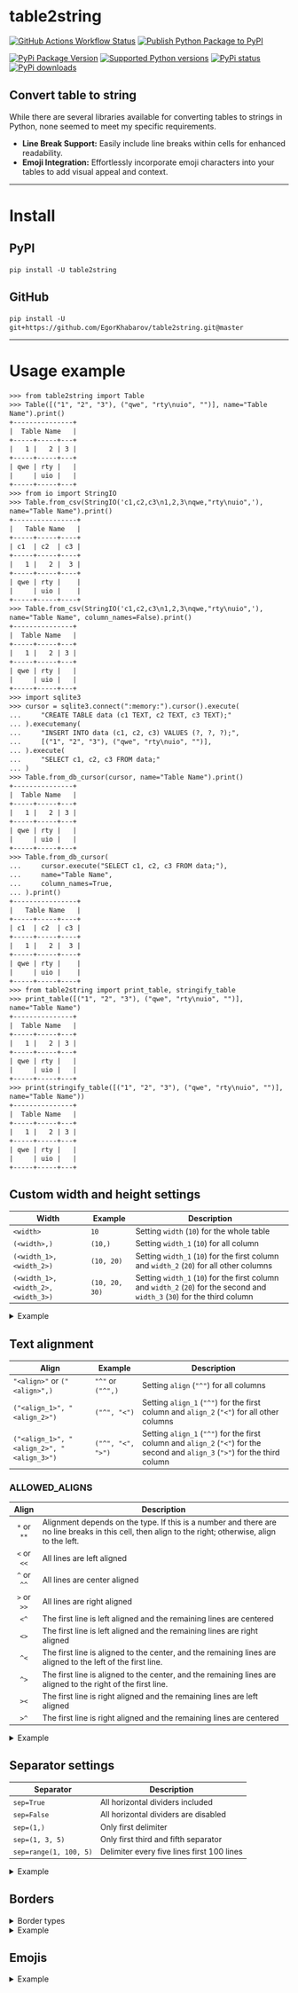 # table2string

[![GitHub Actions Workflow Status](https://img.shields.io/github/actions/workflow/status/EgorKhabarov/table2string/tests.yml?style=flat&logo=GitHub&label=Tests)](https://github.com/EgorKhabarov/table2string/actions/workflows/tests.yml)
[![Publish Python Package to PyPI](https://img.shields.io/github/actions/workflow/status/EgorKhabarov/table2string/publish.yml?style=flat&logo=GitHub&label=Publish%20to%20PyPI)](https://github.com/EgorKhabarov/table2string/actions/workflows/publish.yml)

[![PyPi Package Version](https://img.shields.io/pypi/v/table2string.svg?style=flat&logo=pypi)](https://pypi.python.org/pypi/table2string)
[![Supported Python versions](https://img.shields.io/pypi/pyversions/table2string.svg?style=flat&logo=pypi)](https://pypi.python.org/pypi/table2string)
[![PyPi status](https://img.shields.io/pypi/status/table2string.svg?style=flat&logo=pypi)](https://pypi.python.org/pypi/table2string)
[![PyPi downloads](https://img.shields.io/pypi/dm/table2string.svg?style=flat&logo=pypi)](https://pypi.org/project/table2string/)

## Convert table to string

While there are several libraries available for converting tables to strings in Python, none seemed to meet my specific requirements. 

- **Line Break Support:** Easily include line breaks within cells for enhanced readability.
- **Emoji Integration:** Effortlessly incorporate emoji characters into your tables to add visual appeal and context.

---

# Install

## PyPI

```shell
pip install -U table2string
```

## GitHub

```shell
pip install -U git+https://github.com/EgorKhabarov/table2string.git@master
```

---

# Usage example

```pycon
>>> from table2string import Table
>>> Table([("1", "2", "3"), ("qwe", "rty\nuio", "")], name="Table Name").print()
+---------------+
|  Table Name   |
+-----+-----+---+
|   1 |   2 | 3 |
+-----+-----+---+
| qwe | rty |   |
|     | uio |   |
+-----+-----+---+
>>> from io import StringIO
>>> Table.from_csv(StringIO('c1,c2,c3\n1,2,3\nqwe,"rty\nuio",'), name="Table Name").print()
+----------------+
|   Table Name   |
+-----+-----+----+
| c1  | c2  | c3 |
+-----+-----+----+
|   1 |   2 |  3 |
+-----+-----+----+
| qwe | rty |    |
|     | uio |    |
+-----+-----+----+
>>> Table.from_csv(StringIO('c1,c2,c3\n1,2,3\nqwe,"rty\nuio",'), name="Table Name", column_names=False).print()
+---------------+
|  Table Name   |
+-----+-----+---+
|   1 |   2 | 3 |
+-----+-----+---+
| qwe | rty |   |
|     | uio |   |
+-----+-----+---+
>>> import sqlite3
>>> cursor = sqlite3.connect(":memory:").cursor().execute(
...     "CREATE TABLE data (c1 TEXT, c2 TEXT, c3 TEXT);"
... ).executemany(
...     "INSERT INTO data (c1, c2, c3) VALUES (?, ?, ?);",
...     [("1", "2", "3"), ("qwe", "rty\nuio", "")],
... ).execute(
...     "SELECT c1, c2, c3 FROM data;"
... )
>>> Table.from_db_cursor(cursor, name="Table Name").print()
+---------------+
|  Table Name   |
+-----+-----+---+
|   1 |   2 | 3 |
+-----+-----+---+
| qwe | rty |   |
|     | uio |   |
+-----+-----+---+
>>> Table.from_db_cursor(
...     cursor.execute("SELECT c1, c2, c3 FROM data;"),
...     name="Table Name",
...     column_names=True,
... ).print()
+----------------+
|   Table Name   |
+-----+-----+----+
| c1  | c2  | c3 |
+-----+-----+----+
|   1 |   2 |  3 |
+-----+-----+----+
| qwe | rty |    |
|     | uio |    |
+-----+-----+----+
>>> from table2string import print_table, stringify_table
>>> print_table([("1", "2", "3"), ("qwe", "rty\nuio", "")], name="Table Name")
+---------------+
|  Table Name   |
+-----+-----+---+
|   1 |   2 | 3 |
+-----+-----+---+
| qwe | rty |   |
|     | uio |   |
+-----+-----+---+
>>> print(stringify_table([("1", "2", "3"), ("qwe", "rty\nuio", "")], name="Table Name"))
+---------------+
|  Table Name   |
+-----+-----+---+
|   1 |   2 | 3 |
+-----+-----+---+
| qwe | rty |   |
|     | uio |   |
+-----+-----+---+

```

## Custom width and height settings

| Width                               | Example        | Description                                                                                                                 |
|-------------------------------------|----------------|-----------------------------------------------------------------------------------------------------------------------------|
| `<width>`                           | `10`           | Setting `width` (`10`) for the whole table                                                                                  |
| `(<width>,)`                        | `(10,)`        | Setting `width_1` (`10`) for all column                                                                                     |
| `(<width_1>, <width_2>)`            | `(10, 20)`     | Setting `width_1` (`10`) for the first column and `width_2` (`20`) for all other columns                                    |
| `(<width_1>, <width_2>, <width_3>)` | `(10, 20, 30)` | Setting `width_1` (`10`) for the first column and `width_2` (`20`) for the second and `width_3` (`30`) for the third column |

<details>
<summary>Example</summary>

```pycon
>>> # Width of the entire table with borders
>>> print_table([(1,), (2.345,), ("example",)], max_width=10)
+--------+
|      1 |
+--------+
|  2.345 |
+--------+
| exampl↩|
| e      |
+--------+
>>> # Width of each column individually
>>> print_table([(1,), (2.345,), ("example",)], max_width=(10,))
+------------+
|          1 |
+------------+
|      2.345 |
+------------+
| example    |
+------------+
>>> print_table([("123456\n\n789000", "example")], max_width=(3, 4), max_height=4)
+-----+------+
| 123↩| exam↩|
| 456 | ple  |
|     |      |
| 789…|      |
+-----+------+
>>> print_table([("123456789",)], max_width=(1,), max_height=1)
+---+
| 1…|
+---+
>>> print_table(
...     table=[("123\n456\n789",)],
...     max_width=(3,),
...     max_height=4,
...     maximize_height=True,
... )
+-----+
| 123 |
| 456 |
| 789 |
|     |
+-----+
>>> print_table(
...     table=[("123456789",)],
...     max_width=(3,),
...     max_height=4,
...     maximize_height=True,
... )
+-----+
| 123↩|
| 456↩|
| 789 |
|     |
+-----+

```
</details>

## Text alignment

| Align                                     | Example           | Description                                                                                                                    |
|-------------------------------------------|-------------------|--------------------------------------------------------------------------------------------------------------------------------|
| `"<align>"` or `("<align>",)`             | `"^"` or `("^",)` | Setting `align` (`"^"`) for all columns                                                                                        |
| `("<align_1>", "<align_2>")`              | `("^", "<")`      | Setting `align_1` (`"^"`) for the first column and `align_2` (`"<"`) for all other columns                                     |
| `("<align_1>", "<align_2>", "<align_3>")` | `("^", "<", ">")` | Setting `align_1` (`"^"`) for the first column and `align_2` (`"<"`) for the second and `align_3` (`">"`) for the third column |

### ALLOWED_ALIGNS

|    Align    | Description                                                                                                                                          |
|:-----------:|------------------------------------------------------------------------------------------------------------------------------------------------------|
| `*` or `**` | Alignment depends on the type. If this is a number and there are no line breaks in this cell, then align to the right; otherwise, align to the left. |
| `<` or `<<` | All lines are left aligned                                                                                                                           |
| `^` or `^^` | All lines are center aligned                                                                                                                         |
| `>` or `>>` | All lines are right aligned                                                                                                                          |
|    `<^`     | The first line is left aligned and the remaining lines are centered                                                                                  |
|    `<>`     | The first line is left aligned and the remaining lines are right aligned                                                                             |
|    `^<`     | The first line is aligned to the center, and the remaining lines are aligned to the left of the first line.                                          |
|    `^>`     | The first line is aligned to the center, and the remaining lines are aligned to the right of the first line.                                         |
|    `><`     | The first line is right aligned and the remaining lines are left aligned                                                                             |
|    `>^`     | The first line is right aligned and the remaining lines are centered                                                                                 |

<details>
<summary>Example</summary>

```pycon
>>> kwargs_1 = {
...     "table": [("1", "123456789\nqwerty\nasdfghjklzxcvb")],
...     "name": "Table Name\nName\nNaaaaame",
...     "column_names": ("1", "col 2\nc2"),
...     "max_width": (5, 15),
... }
>>> print_table(**kwargs_1)
+-------------------------+
|       Table Name        |
|          Name           |
|        Naaaaame         |
+-------+-----------------+
|   1   |      col 2      |
|       |       c2        |
+-------+-----------------+
|     1 | 123456789       |
|       | qwerty          |
|       | asdfghjklzxcvb  |
+-------+-----------------+
>>> print_table(**kwargs_1, align="*", name_align="*", column_names_align="*")  # align="**", name_align="**", column_names_align="**"
+-------------------------+
| Table Name              |
| Name                    |
| Naaaaame                |
+-------+-----------------+
|     1 | col 2           |
|       | c2              |
+-------+-----------------+
|     1 | 123456789       |
|       | qwerty          |
|       | asdfghjklzxcvb  |
+-------+-----------------+
>>> print_table(**kwargs_1, align="<", name_align="<", column_names_align="<")  # align="<<", name_align="<<", column_names_align="<<"
+-------------------------+
| Table Name              |
| Name                    |
| Naaaaame                |
+-------+-----------------+
| 1     | col 2           |
|       | c2              |
+-------+-----------------+
| 1     | 123456789       |
|       | qwerty          |
|       | asdfghjklzxcvb  |
+-------+-----------------+
>>> print_table(**kwargs_1, align=">", name_align=">", column_names_align=">")  # align=">>", name_align=">>", column_names_align=">>"
+-------------------------+
|              Table Name |
|                    Name |
|                Naaaaame |
+-------+-----------------+
|     1 |           col 2 |
|       |              c2 |
+-------+-----------------+
|     1 |       123456789 |
|       |          qwerty |
|       |  asdfghjklzxcvb |
+-------+-----------------+
>>> print_table(**kwargs_1, align="^", name_align="^", column_names_align="^")  # align="^^", name_align="^^", column_names_align="^^"
+-------------------------+
|       Table Name        |
|          Name           |
|        Naaaaame         |
+-------+-----------------+
|   1   |      col 2      |
|       |       c2        |
+-------+-----------------+
|   1   |    123456789    |
|       |     qwerty      |
|       | asdfghjklzxcvb  |
+-------+-----------------+
>>> print_table(**kwargs_1, align="^<", name_align="^<", column_names_align="^<")
+-------------------------+
|       Table Name        |
|       Name              |
|       Naaaaame          |
+-------+-----------------+
|   1   |      col 2      |
|       |      c2         |
+-------+-----------------+
|   1   | 123456789       |
|       | qwerty          |
|       | asdfghjklzxcvb  |
+-------+-----------------+
>>> print_table(**kwargs_1, align="^>", name_align="^>", column_names_align="^>")
+-------------------------+
|       Table Name        |
|             Name        |
|         Naaaaame        |
+-------+-----------------+
|   1   |      col 2      |
|       |         c2      |
+-------+-----------------+
|   1   |      123456789  |
|       |         qwerty  |
|       | asdfghjklzxcvb  |
+-------+-----------------+
>>> print_table([("qwerty\n123456789\nasdfghjklzxcvb",)], max_width=(18,), align="^<")
+--------------------+
|   qwerty           |
|   123456789        |
|   asdfghjklzxcvb   |
+--------------------+
>>> print_table([("qwerty\n123456789\nasdfghjklzxcvb",)], max_width=(18,), align="^>")
+--------------------+
|           qwerty   |
|        123456789   |
|   asdfghjklzxcvb   |
+--------------------+

```
</details>

## Separator settings

| Separator              | Description                                |
|------------------------|--------------------------------------------|
| `sep=True`             | All horizontal dividers included           |
| `sep=False`            | All horizontal dividers are disabled       |
| `sep=(1,)`             | Only first delimiter                       |
| `sep=(1, 3, 5)`        | Only first third and fifth separator       |
| `sep=range(1, 100, 5)` | Delimiter every five lines first 100 lines |

<details>
<summary>Example</summary>

```pycon
>>> table_1 = [("qwe", "rty\nuio"), ("123456\n\n789000", "example")]
>>> kwargs = {
...     "max_width": (3, 4),
...     "max_height": 4,
... }
>>> print_table(table_1, **kwargs, sep=True)
+-----+------+
| qwe | rty  |
|     | uio  |
+-----+------+
| 123↩| exam↩|
| 456 | ple  |
|     |      |
| 789…|      |
+-----+------+
>>> print_table(table_1, **kwargs, sep=False)
+-----+------+
| qwe | rty  |
|     | uio  |
| 123↩| exam↩|
| 456 | ple  |
|     |      |
| 789…|      |
+-----+------+
>>> table_2 = [("1", "2"), ("3", "4")]
>>> print_table(table_2, sep=True, name="Name")
+-------+
| Name  |
+---+---+
| 1 | 2 |
+---+---+
| 3 | 4 |
+---+---+
>>> print_table(table_2, sep=False, name="Name")
+-------+
| Name  |
+---+---+
| 1 | 2 |
| 3 | 4 |
+---+---+
>>> table_3 = [("1", "2"), ("3", "4"), ("5", "6"), ("7", "8")]
>>> print_table(table_3, sep=(1,))
+---+---+
| 1 | 2 |
+---+---+
| 3 | 4 |
| 5 | 6 |
| 7 | 8 |
+---+---+
>>> print_table(table_3, sep=(2,))
+---+---+
| 1 | 2 |
| 3 | 4 |
+---+---+
| 5 | 6 |
| 7 | 8 |
+---+---+
>>> print_table(table_3, sep=(1, 3))
+---+---+
| 1 | 2 |
+---+---+
| 3 | 4 |
| 5 | 6 |
+---+---+
| 7 | 8 |
+---+---+
>>> print_table(table_3, sep=(1,), name="Name")
+-------+
| Name  |
+---+---+
| 1 | 2 |
+---+---+
| 3 | 4 |
| 5 | 6 |
| 7 | 8 |
+---+---+
>>> print_table(table_3, sep=(2,), name="Name")
+-------+
| Name  |
+---+---+
| 1 | 2 |
| 3 | 4 |
+---+---+
| 5 | 6 |
| 7 | 8 |
+---+---+
>>> print_table(table_3, sep=(1, 3), name="Name")
+-------+
| Name  |
+---+---+
| 1 | 2 |
+---+---+
| 3 | 4 |
| 5 | 6 |
+---+---+
| 7 | 8 |
+---+---+

```
</details>

## Borders

<details>
<summary>Border types</summary>

```text
┌──────────────┬───────────────────┐
│  ascii_thin  │ ascii_thin_double │
│  +---+---+   │     +---+---+     │
│  |   |   |   │     |   |   |     │
│  +---+---+   │     +===+===+     │
│  |   |   |   │     |   |   |     │
│  +---+---+   │     +---+---+     │
│  |   |   |   │     |   |   |     │
│  +---+---+   │     +---+---+     │
├──────────────┼───────────────────┤
│ ascii_double │ ascii_double_thin │
│  +===+===+   │     +===+===+     │
│  ‖   ‖   ‖   │     ‖   ‖   ‖     │
│  +===+===+   │     +---+---+     │
│  ‖   ‖   ‖   │     ‖   ‖   ‖     │
│  +===+===+   │     +===+===+     │
│  ‖   ‖   ‖   │     ‖   ‖   ‖     │
│  +===+===+   │     +===+===+     │
├──────────────┼───────────────────┤
│     thin     │    thin_thick     │
│  ┌───┬───┐   │     ┌───┬───┐     │
│  │   │   │   │     │   │   │     │
│  ├───┼───┤   │     ┝━━━┿━━━┥     │
│  │   │   │   │     │   │   │     │
│  ├───┼───┤   │     ├───┼───┤     │
│  │   │   │   │     │   │   │     │
│  └───┴───┘   │     └───┴───┘     │
├──────────────┼───────────────────┤
│ thin_double  │  rounded_double   │
│  ┌───┬───┐   │     ╭───┬───╮     │
│  │   │   │   │     │   │   │     │
│  ╞═══╪═══╡   │     ╞═══╪═══╡     │
│  │   │   │   │     │   │   │     │
│  ├───┼───┤   │     ├───┼───┤     │
│  │   │   │   │     │   │   │     │
│  └───┴───┘   │     ╰───┴───╯     │
├──────────────┼───────────────────┤
│   rounded    │   rounded_thick   │
│  ╭───┬───╮   │     ╭───┬───╮     │
│  │   │   │   │     │   │   │     │
│  ├───┼───┤   │     ┝━━━┿━━━┥     │
│  │   │   │   │     │   │   │     │
│  ├───┼───┤   │     ├───┼───┤     │
│  │   │   │   │     │   │   │     │
│  ╰───┴───╯   │     ╰───┴───╯     │
├──────────────┼───────────────────┤
│    thick     │    thick_thin     │
│  ┏━━━┳━━━┓   │     ┌───┬───┐     │
│  ┃   ┃   ┃   │     │   │   │     │
│  ┣━━━╋━━━┫   │     ┠━━━╂━━━┨     │
│  ┃   ┃   ┃   │     │   │   │     │
│  ┣━━━╋━━━┫   │     ├───┼───┤     │
│  ┃   ┃   ┃   │     │   │   │     │
│  ┗━━━┻━━━┛   │     └───┴───┘     │
├──────────────┼───────────────────┤
│    double    │    double_thin    │
│  ╔═══╦═══╗   │     ╔═══╦═══╗     │
│  ║   ║   ║   │     ║   ║   ║     │
│  ╠═══╬═══╣   │     ╟───╫───╢     │
│  ║   ║   ║   │     ║   ║   ║     │
│  ╠═══╬═══╣   │     ╠═══╬═══╣     │
│  ║   ║   ║   │     ║   ║   ║     │
│  ╚═══╩═══╝   │     ╚═══╩═══╝     │
├──────────────┼───────────────────┤
│   booktabs   │  ascii_booktabs   │
│   ───────    │      -------      │
│              │                   │
│   ━━━━━━━    │      =======      │
│              │                   │
│   ───────    │      -------      │
│              │                   │
│   ───────    │      -------      │
├──────────────┼───────────────────┤
│   markdown   │                   │
│  |   |   |   │                   │
│  |---|---|   │                   │
│  |   |   |   │                   │
│  |   |   |   │                   │
└──────────────┴───────────────────┘
```
</details>

<details>
<summary>Example</summary>

```pycon
>>> from table2string import Table, Themes
>>> name = "Table Name"
>>> column_names = ("c1", "c2", "3")
>>> table = [("1", "2", "3"), ("qwe", "rty\nuio", "")]
>>> t = Table(table)
>>> t_name = Table(table, name=name)
>>> t_column_names = Table(table, column_names=column_names)
>>> t_name_column_names = Table(table, name=name, column_names=column_names)

```

<details>
<summary>Themes.ascii_thin</summary>

```pycon

>>> t.print(theme=Themes.ascii_thin)
+-----+-----+---+
|   1 |   2 | 3 |
+-----+-----+---+
| qwe | rty |   |
|     | uio |   |
+-----+-----+---+
>>> t_column_names.print(theme=Themes.ascii_thin)
+-----+-----+---+
| c1  | c2  | 3 |
+-----+-----+---+
|   1 |   2 | 3 |
+-----+-----+---+
| qwe | rty |   |
|     | uio |   |
+-----+-----+---+
>>> t_name.print(theme=Themes.ascii_thin)
+---------------+
|  Table Name   |
+-----+-----+---+
|   1 |   2 | 3 |
+-----+-----+---+
| qwe | rty |   |
|     | uio |   |
+-----+-----+---+
>>> t_name_column_names.print(theme=Themes.ascii_thin)
+---------------+
|  Table Name   |
+-----+-----+---+
| c1  | c2  | 3 |
+-----+-----+---+
|   1 |   2 | 3 |
+-----+-----+---+
| qwe | rty |   |
|     | uio |   |
+-----+-----+---+

```
</details>


<details>
<summary>Themes.ascii_thin_double</summary>

```pycon
>>> t.print(theme=Themes.ascii_thin_double)
+-----+-----+---+
|   1 |   2 | 3 |
+=====+=====+===+
| qwe | rty |   |
|     | uio |   |
+-----+-----+---+
>>> t_column_names.print(theme=Themes.ascii_thin_double)
+-----+-----+---+
| c1  | c2  | 3 |
+=====+=====+===+
|   1 |   2 | 3 |
+-----+-----+---+
| qwe | rty |   |
|     | uio |   |
+-----+-----+---+
>>> t_name.print(theme=Themes.ascii_thin_double)
+---------------+
|  Table Name   |
+-----+-----+---+
|   1 |   2 | 3 |
+=====+=====+===+
| qwe | rty |   |
|     | uio |   |
+-----+-----+---+
>>> t_name_column_names.print(theme=Themes.ascii_thin_double)
+---------------+
|  Table Name   |
+-----+-----+---+
| c1  | c2  | 3 |
+=====+=====+===+
|   1 |   2 | 3 |
+-----+-----+---+
| qwe | rty |   |
|     | uio |   |
+-----+-----+---+

```
</details>


<details>
<summary>Themes.ascii_double</summary>

```pycon
>>> t.print(theme=Themes.ascii_double)
+=====+=====+===+
‖   1 ‖   2 ‖ 3 ‖
+=====+=====+===+
‖ qwe ‖ rty ‖   ‖
‖     ‖ uio ‖   ‖
+=====+=====+===+
>>> t_column_names.print(theme=Themes.ascii_double)
+=====+=====+===+
‖ c1  ‖ c2  ‖ 3 ‖
+=====+=====+===+
‖   1 ‖   2 ‖ 3 ‖
+=====+=====+===+
‖ qwe ‖ rty ‖   ‖
‖     ‖ uio ‖   ‖
+=====+=====+===+
>>> t_name.print(theme=Themes.ascii_double)
+===============+
‖  Table Name   ‖
+=====+=====+===+
‖   1 ‖   2 ‖ 3 ‖
+=====+=====+===+
‖ qwe ‖ rty ‖   ‖
‖     ‖ uio ‖   ‖
+=====+=====+===+
>>> t_name_column_names.print(theme=Themes.ascii_double)
+===============+
‖  Table Name   ‖
+=====+=====+===+
‖ c1  ‖ c2  ‖ 3 ‖
+=====+=====+===+
‖   1 ‖   2 ‖ 3 ‖
+=====+=====+===+
‖ qwe ‖ rty ‖   ‖
‖     ‖ uio ‖   ‖
+=====+=====+===+

```
</details>


<details>
<summary>Themes.ascii_double_thin</summary>

```pycon
>>> t.print(theme=Themes.ascii_double_thin)
+=====+=====+===+
‖   1 ‖   2 ‖ 3 ‖
+-----+-----+---+
‖ qwe ‖ rty ‖   ‖
‖     ‖ uio ‖   ‖
+=====+=====+===+
>>> t_column_names.print(theme=Themes.ascii_double_thin)
+=====+=====+===+
‖ c1  ‖ c2  ‖ 3 ‖
+-----+-----+---+
‖   1 ‖   2 ‖ 3 ‖
+=====+=====+===+
‖ qwe ‖ rty ‖   ‖
‖     ‖ uio ‖   ‖
+=====+=====+===+
>>> t_name.print(theme=Themes.ascii_double_thin)
+===============+
‖  Table Name   ‖
+=====+=====+===+
‖   1 ‖   2 ‖ 3 ‖
+-----+-----+---+
‖ qwe ‖ rty ‖   ‖
‖     ‖ uio ‖   ‖
+=====+=====+===+
>>> t_name_column_names.print(theme=Themes.ascii_double_thin)
+===============+
‖  Table Name   ‖
+=====+=====+===+
‖ c1  ‖ c2  ‖ 3 ‖
+-----+-----+---+
‖   1 ‖   2 ‖ 3 ‖
+=====+=====+===+
‖ qwe ‖ rty ‖   ‖
‖     ‖ uio ‖   ‖
+=====+=====+===+

```
</details>


<details>
<summary>Themes.ascii_booktabs</summary>

```pycon
>>> t.print(theme=Themes.ascii_booktabs)
 --------------- 
    1     2   3  
 =============== 
  qwe   rty      
        uio      
 --------------- 
>>> t_column_names.print(theme=Themes.ascii_booktabs)
 --------------- 
  c1    c2    3  
 =============== 
    1     2   3  
 --------------- 
  qwe   rty      
        uio      
 --------------- 
>>> t_name.print(theme=Themes.ascii_booktabs)
 --------------- 
   Table Name    
 --------------- 
    1     2   3  
 =============== 
  qwe   rty      
        uio      
 --------------- 
>>> t_name_column_names.print(theme=Themes.ascii_booktabs)
 --------------- 
   Table Name    
 --------------- 
  c1    c2    3  
 =============== 
    1     2   3  
 --------------- 
  qwe   rty      
        uio      
 --------------- 

```
</details>


<details>
<summary>Themes.thin</summary>

```pycon
>>> t.print(theme=Themes.thin)
┌─────┬─────┬───┐
│   1 │   2 │ 3 │
├─────┼─────┼───┤
│ qwe │ rty │   │
│     │ uio │   │
└─────┴─────┴───┘
>>> t_column_names.print(theme=Themes.thin)
┌─────┬─────┬───┐
│ c1  │ c2  │ 3 │
├─────┼─────┼───┤
│   1 │   2 │ 3 │
├─────┼─────┼───┤
│ qwe │ rty │   │
│     │ uio │   │
└─────┴─────┴───┘
>>> t_name.print(theme=Themes.thin)
┌───────────────┐
│  Table Name   │
├─────┬─────┬───┤
│   1 │   2 │ 3 │
├─────┼─────┼───┤
│ qwe │ rty │   │
│     │ uio │   │
└─────┴─────┴───┘
>>> t_name_column_names.print(theme=Themes.thin)
┌───────────────┐
│  Table Name   │
├─────┬─────┬───┤
│ c1  │ c2  │ 3 │
├─────┼─────┼───┤
│   1 │   2 │ 3 │
├─────┼─────┼───┤
│ qwe │ rty │   │
│     │ uio │   │
└─────┴─────┴───┘

```
</details>


<details>
<summary>Themes.thin_thick</summary>

```pycon
>>> t.print(theme=Themes.thin_thick)
┌─────┬─────┬───┐
│   1 │   2 │ 3 │
┝━━━━━┿━━━━━┿━━━┥
│ qwe │ rty │   │
│     │ uio │   │
└─────┴─────┴───┘
>>> t_column_names.print(theme=Themes.thin_thick)
┌─────┬─────┬───┐
│ c1  │ c2  │ 3 │
┝━━━━━┿━━━━━┿━━━┥
│   1 │   2 │ 3 │
├─────┼─────┼───┤
│ qwe │ rty │   │
│     │ uio │   │
└─────┴─────┴───┘
>>> t_name.print(theme=Themes.thin_thick)
┌───────────────┐
│  Table Name   │
├─────┬─────┬───┤
│   1 │   2 │ 3 │
┝━━━━━┿━━━━━┿━━━┥
│ qwe │ rty │   │
│     │ uio │   │
└─────┴─────┴───┘
>>> t_name_column_names.print(theme=Themes.thin_thick)
┌───────────────┐
│  Table Name   │
├─────┬─────┬───┤
│ c1  │ c2  │ 3 │
┝━━━━━┿━━━━━┿━━━┥
│   1 │   2 │ 3 │
├─────┼─────┼───┤
│ qwe │ rty │   │
│     │ uio │   │
└─────┴─────┴───┘

```
</details>


<details>
<summary>Themes.thin_double</summary>

```pycon
>>> t.print(theme=Themes.thin_double)
┌─────┬─────┬───┐
│   1 │   2 │ 3 │
╞═════╪═════╪═══╡
│ qwe │ rty │   │
│     │ uio │   │
└─────┴─────┴───┘
>>> t_column_names.print(theme=Themes.thin_double)
┌─────┬─────┬───┐
│ c1  │ c2  │ 3 │
╞═════╪═════╪═══╡
│   1 │   2 │ 3 │
├─────┼─────┼───┤
│ qwe │ rty │   │
│     │ uio │   │
└─────┴─────┴───┘
>>> t_name.print(theme=Themes.thin_double)
┌───────────────┐
│  Table Name   │
├─────┬─────┬───┤
│   1 │   2 │ 3 │
╞═════╪═════╪═══╡
│ qwe │ rty │   │
│     │ uio │   │
└─────┴─────┴───┘
>>> t_name_column_names.print(theme=Themes.thin_double)
┌───────────────┐
│  Table Name   │
├─────┬─────┬───┤
│ c1  │ c2  │ 3 │
╞═════╪═════╪═══╡
│   1 │   2 │ 3 │
├─────┼─────┼───┤
│ qwe │ rty │   │
│     │ uio │   │
└─────┴─────┴───┘

```
</details>


<details>
<summary>Themes.rounded</summary>

```pycon
>>> t.print(theme=Themes.rounded)
╭─────┬─────┬───╮
│   1 │   2 │ 3 │
├─────┼─────┼───┤
│ qwe │ rty │   │
│     │ uio │   │
╰─────┴─────┴───╯
>>> t_column_names.print(theme=Themes.rounded)
╭─────┬─────┬───╮
│ c1  │ c2  │ 3 │
├─────┼─────┼───┤
│   1 │   2 │ 3 │
├─────┼─────┼───┤
│ qwe │ rty │   │
│     │ uio │   │
╰─────┴─────┴───╯
>>> t_name.print(theme=Themes.rounded)
╭───────────────╮
│  Table Name   │
├─────┬─────┬───┤
│   1 │   2 │ 3 │
├─────┼─────┼───┤
│ qwe │ rty │   │
│     │ uio │   │
╰─────┴─────┴───╯
>>> t_name_column_names.print(theme=Themes.rounded)
╭───────────────╮
│  Table Name   │
├─────┬─────┬───┤
│ c1  │ c2  │ 3 │
├─────┼─────┼───┤
│   1 │   2 │ 3 │
├─────┼─────┼───┤
│ qwe │ rty │   │
│     │ uio │   │
╰─────┴─────┴───╯

```
</details>


<details>
<summary>Themes.rounded_thick</summary>

```pycon
>>> t.print(theme=Themes.rounded_thick)
╭─────┬─────┬───╮
│   1 │   2 │ 3 │
┝━━━━━┿━━━━━┿━━━┥
│ qwe │ rty │   │
│     │ uio │   │
╰─────┴─────┴───╯
>>> t_column_names.print(theme=Themes.rounded_thick)
╭─────┬─────┬───╮
│ c1  │ c2  │ 3 │
┝━━━━━┿━━━━━┿━━━┥
│   1 │   2 │ 3 │
├─────┼─────┼───┤
│ qwe │ rty │   │
│     │ uio │   │
╰─────┴─────┴───╯
>>> t_name.print(theme=Themes.rounded_thick)
╭───────────────╮
│  Table Name   │
├─────┬─────┬───┤
│   1 │   2 │ 3 │
┝━━━━━┿━━━━━┿━━━┥
│ qwe │ rty │   │
│     │ uio │   │
╰─────┴─────┴───╯
>>> t_name_column_names.print(theme=Themes.rounded_thick)
╭───────────────╮
│  Table Name   │
├─────┬─────┬───┤
│ c1  │ c2  │ 3 │
┝━━━━━┿━━━━━┿━━━┥
│   1 │   2 │ 3 │
├─────┼─────┼───┤
│ qwe │ rty │   │
│     │ uio │   │
╰─────┴─────┴───╯

```
</details>


<details>
<summary>Themes.rounded_double</summary>

```pycon
>>> t.print(theme=Themes.rounded_double)
╭─────┬─────┬───╮
│   1 │   2 │ 3 │
╞═════╪═════╪═══╡
│ qwe │ rty │   │
│     │ uio │   │
╰─────┴─────┴───╯
>>> t_column_names.print(theme=Themes.rounded_double)
╭─────┬─────┬───╮
│ c1  │ c2  │ 3 │
╞═════╪═════╪═══╡
│   1 │   2 │ 3 │
├─────┼─────┼───┤
│ qwe │ rty │   │
│     │ uio │   │
╰─────┴─────┴───╯
>>> t_name.print(theme=Themes.rounded_double)
╭───────────────╮
│  Table Name   │
├─────┬─────┬───┤
│   1 │   2 │ 3 │
╞═════╪═════╪═══╡
│ qwe │ rty │   │
│     │ uio │   │
╰─────┴─────┴───╯
>>> t_name_column_names.print(theme=Themes.rounded_double)
╭───────────────╮
│  Table Name   │
├─────┬─────┬───┤
│ c1  │ c2  │ 3 │
╞═════╪═════╪═══╡
│   1 │   2 │ 3 │
├─────┼─────┼───┤
│ qwe │ rty │   │
│     │ uio │   │
╰─────┴─────┴───╯

```
</details>


<details>
<summary>Themes.thick</summary>

```pycon
>>> t.print(theme=Themes.thick)
┏━━━━━┳━━━━━┳━━━┓
┃   1 ┃   2 ┃ 3 ┃
┣━━━━━╋━━━━━╋━━━┫
┃ qwe ┃ rty ┃   ┃
┃     ┃ uio ┃   ┃
┗━━━━━┻━━━━━┻━━━┛
>>> t_column_names.print(theme=Themes.thick)
┏━━━━━┳━━━━━┳━━━┓
┃ c1  ┃ c2  ┃ 3 ┃
┣━━━━━╋━━━━━╋━━━┫
┃   1 ┃   2 ┃ 3 ┃
┣━━━━━╋━━━━━╋━━━┫
┃ qwe ┃ rty ┃   ┃
┃     ┃ uio ┃   ┃
┗━━━━━┻━━━━━┻━━━┛
>>> t_name.print(theme=Themes.thick)
┏━━━━━━━━━━━━━━━┓
┃  Table Name   ┃
┣━━━━━┳━━━━━┳━━━┫
┃   1 ┃   2 ┃ 3 ┃
┣━━━━━╋━━━━━╋━━━┫
┃ qwe ┃ rty ┃   ┃
┃     ┃ uio ┃   ┃
┗━━━━━┻━━━━━┻━━━┛
>>> t_name_column_names.print(theme=Themes.thick)
┏━━━━━━━━━━━━━━━┓
┃  Table Name   ┃
┣━━━━━┳━━━━━┳━━━┫
┃ c1  ┃ c2  ┃ 3 ┃
┣━━━━━╋━━━━━╋━━━┫
┃   1 ┃   2 ┃ 3 ┃
┣━━━━━╋━━━━━╋━━━┫
┃ qwe ┃ rty ┃   ┃
┃     ┃ uio ┃   ┃
┗━━━━━┻━━━━━┻━━━┛

```
</details>


<details>
<summary>Themes.thick_thin</summary>

```pycon
>>> t.print(theme=Themes.thick_thin)
┌─────┬─────┬───┐
│   1 │   2 │ 3 │
┠━━━━━╂━━━━━╂━━━┨
│ qwe │ rty │   │
│     │ uio │   │
└─────┴─────┴───┘
>>> t_column_names.print(theme=Themes.thick_thin)
┌─────┬─────┬───┐
│ c1  │ c2  │ 3 │
┠━━━━━╂━━━━━╂━━━┨
│   1 │   2 │ 3 │
├─────┼─────┼───┤
│ qwe │ rty │   │
│     │ uio │   │
└─────┴─────┴───┘
>>> t_name.print(theme=Themes.thick_thin)
┌───────────────┐
│  Table Name   │
├─────┬─────┬───┤
│   1 │   2 │ 3 │
┠━━━━━╂━━━━━╂━━━┨
│ qwe │ rty │   │
│     │ uio │   │
└─────┴─────┴───┘
>>> t_name_column_names.print(theme=Themes.thick_thin)
┌───────────────┐
│  Table Name   │
├─────┬─────┬───┤
│ c1  │ c2  │ 3 │
┠━━━━━╂━━━━━╂━━━┨
│   1 │   2 │ 3 │
├─────┼─────┼───┤
│ qwe │ rty │   │
│     │ uio │   │
└─────┴─────┴───┘

```
</details>


<details>
<summary>Themes.double</summary>

```pycon
>>> t.print(theme=Themes.double)
╔═════╦═════╦═══╗
║   1 ║   2 ║ 3 ║
╠═════╬═════╬═══╣
║ qwe ║ rty ║   ║
║     ║ uio ║   ║
╚═════╩═════╩═══╝
>>> t_column_names.print(theme=Themes.double)
╔═════╦═════╦═══╗
║ c1  ║ c2  ║ 3 ║
╠═════╬═════╬═══╣
║   1 ║   2 ║ 3 ║
╠═════╬═════╬═══╣
║ qwe ║ rty ║   ║
║     ║ uio ║   ║
╚═════╩═════╩═══╝
>>> t_name.print(theme=Themes.double)
╔═══════════════╗
║  Table Name   ║
╠═════╦═════╦═══╣
║   1 ║   2 ║ 3 ║
╠═════╬═════╬═══╣
║ qwe ║ rty ║   ║
║     ║ uio ║   ║
╚═════╩═════╩═══╝
>>> t_name_column_names.print(theme=Themes.double)
╔═══════════════╗
║  Table Name   ║
╠═════╦═════╦═══╣
║ c1  ║ c2  ║ 3 ║
╠═════╬═════╬═══╣
║   1 ║   2 ║ 3 ║
╠═════╬═════╬═══╣
║ qwe ║ rty ║   ║
║     ║ uio ║   ║
╚═════╩═════╩═══╝

```
</details>


<details>
<summary>Themes.double_thin</summary>

```pycon
>>> t.print(theme=Themes.double_thin)
╔═════╦═════╦═══╗
║   1 ║   2 ║ 3 ║
╟─────╫─────╫───╢
║ qwe ║ rty ║   ║
║     ║ uio ║   ║
╚═════╩═════╩═══╝
>>> t_column_names.print(theme=Themes.double_thin)
╔═════╦═════╦═══╗
║ c1  ║ c2  ║ 3 ║
╟─────╫─────╫───╢
║   1 ║   2 ║ 3 ║
╠═════╬═════╬═══╣
║ qwe ║ rty ║   ║
║     ║ uio ║   ║
╚═════╩═════╩═══╝
>>> t_name.print(theme=Themes.double_thin)
╔═══════════════╗
║  Table Name   ║
╠═════╦═════╦═══╣
║   1 ║   2 ║ 3 ║
╟─────╫─────╫───╢
║ qwe ║ rty ║   ║
║     ║ uio ║   ║
╚═════╩═════╩═══╝
>>> t_name_column_names.print(theme=Themes.double_thin)
╔═══════════════╗
║  Table Name   ║
╠═════╦═════╦═══╣
║ c1  ║ c2  ║ 3 ║
╟─────╫─────╫───╢
║   1 ║   2 ║ 3 ║
╠═════╬═════╬═══╣
║ qwe ║ rty ║   ║
║     ║ uio ║   ║
╚═════╩═════╩═══╝

```
</details>


<details>
<summary>Themes.booktabs</summary>

```pycon
>>> t.print(theme=Themes.booktabs)
 ─────────────── 
    1     2   3  
 ━━━━━━━━━━━━━━━ 
  qwe   rty      
        uio      
 ─────────────── 
>>> t_column_names.print(theme=Themes.booktabs)
 ─────────────── 
  c1    c2    3  
 ━━━━━━━━━━━━━━━ 
    1     2   3  
 ─────────────── 
  qwe   rty      
        uio      
 ─────────────── 
>>> t_name.print(theme=Themes.booktabs)
 ─────────────── 
   Table Name    
 ─────────────── 
    1     2   3  
 ━━━━━━━━━━━━━━━ 
  qwe   rty      
        uio      
 ─────────────── 
>>> t_name_column_names.print(theme=Themes.booktabs)
 ─────────────── 
   Table Name    
 ─────────────── 
  c1    c2    3  
 ━━━━━━━━━━━━━━━ 
    1     2   3  
 ─────────────── 
  qwe   rty      
        uio      
 ─────────────── 

```
</details>


<details>
<summary>Themes.markdown</summary>

```pycon
>>> t.print(theme=Themes.markdown)
|   1 |   2 | 3 |
|-----|-----|---|
| qwe | rty |   |
|     | uio |   |
>>> t_column_names.print(theme=Themes.markdown)
| c1  | c2  | 3 |
|-----|-----|---|
|   1 |   2 | 3 |
| qwe | rty |   |
|     | uio |   |
>>> t_name.print(theme=Themes.markdown)
|  Table Name   |
|   1 |   2 | 3 |
|-----|-----|---|
| qwe | rty |   |
|     | uio |   |
>>> t_name_column_names.print(theme=Themes.markdown)
|  Table Name   |
| c1  | c2  | 3 |
|-----|-----|---|
|   1 |   2 | 3 |
| qwe | rty |   |
|     | uio |   |

```
</details>
</details>

## Emojis

<details>
<summary>Example</summary>

```python
from prettytable import PrettyTable
from table2string import Table

names = ("plain text", "emoji")
table = [
    (
        "text\ntext",
        "👨‍👩‍👧‍👦👨‍👩‍👦‍👦👨‍👩‍👧‍👧\n"
        "👨‍👨‍👧‍👦👨‍👨‍👧‍👧👨‍👩‍👧👩‍❤️‍👨\n"
        "👨‍❤️‍👨👯👩‍🦼👭👨‍👩‍👧‍👦\n"
        "👨‍👨‍👧‍👦👨‍👨‍👦👩‍👩‍👧\n"
        "👨‍👨‍👧‍👧👨‍👩‍👦‍👦",
    ),
]
t = PrettyTable(title="prettytable", field_names=names, align="c")
t.add_rows(table)
print(t)

t = Table(table, name="table2string", column_names=names)
t.print(align="^", sep=(1,))
```

<details>
<summary>Windows Terminal</summary>

![emoji_example_1.png](images/emoji_example_Windows_Terminal.png)
</details>

<details>
<summary>Windows 10</summary>

![emoji_example_windows_10_terminal.png](images/emoji_example_windows_10_terminal.png)
</details>

<details>
<summary>Windows 11</summary>

![emoji_example_windows_11_terminal.png](images/emoji_example_windows_11_terminal.png)
</details>

<details>
<summary>VT100 terminal emulator</summary>

![emoji_example_VT100_terminal_emulator.png](images/emoji_example_VT100_terminal_emulator.png)
</details>
</details>
